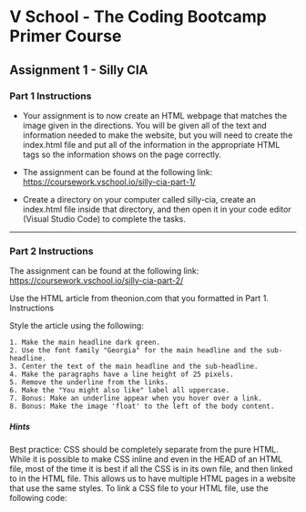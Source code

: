 # V School - The Coding Bootcamp Primer Course 

## Assignment 1 - Silly CIA

### Part 1 Instructions

* Your assignment is to now create an HTML webpage that matches the image given in the directions.
You will be given all of the text and information needed to make the website, but you will need
to create the index.html file and put all of the information in the appropriate HTML tags so the
information shows on the page correctly.

* The assignment can be found at the following link:
https://coursework.vschool.io/silly-cia-part-1/

* Create a directory on your computer called silly-cia, create an index.html file inside that directory, and then open it in your code editor (Visual Studio Code) to complete the tasks.

---

### Part 2 Instructions

The assignment can be found at the following link: https://coursework.vschool.io/silly-cia-part-2/

Use the HTML article from theonion.com that you formatted in Part 1.
Instructions

Style the article using the following:

    1. Make the main headline dark green. 
    2. Use the font family "Georgia" for the main headline and the sub-headline. 
    3. Center the text of the main headline and the sub-headline. 
    4. Make the paragraphs have a line height of 25 pixels.
    5. Remove the underline from the links.
    6. Make the "You might also like" label all uppercase.
    7. Bonus: Make an underline appear when you hover over a link.
    8. Bonus: Make the image 'float' to the left of the body content.
    
##### Hints

Best practice: CSS should be completely separate from the pure HTML. While it is possible to make CSS inline and even in the HEAD of an HTML file, most of the time it is best if all the CSS is in its own file, and then linked to in the HTML file. This allows us to have multiple HTML pages in a website that use the same styles. To link a CSS file to your HTML file, use the following code:

<link href="path_to_your_css_file" rel="stylesheet">
